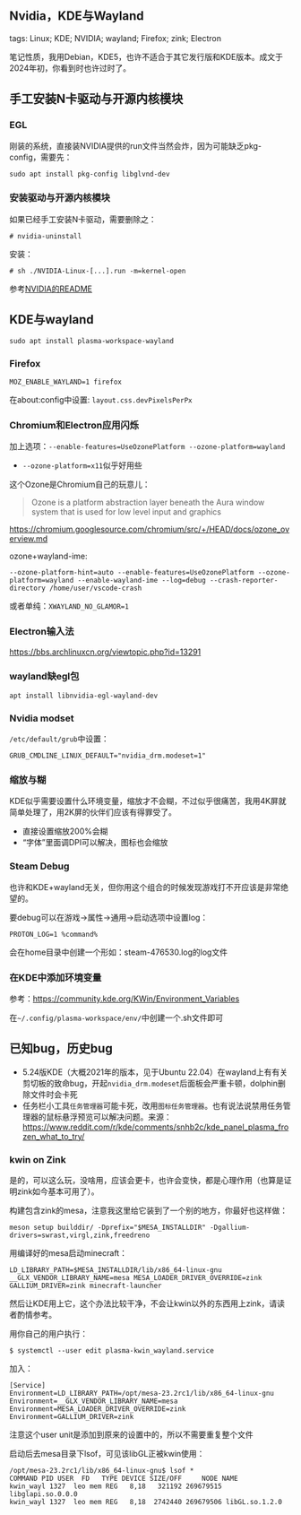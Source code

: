 Nvidia，KDE与Wayland
--------------------

tags: Linux; KDE; NVIDIA; wayland; Firefox; zink; Electron

笔记性质，我用Debian，KDE5，也许不适合于其它发行版和KDE版本。成文于2024年初，你看到时也许过时了。

## 手工安装N卡驱动与开源内核模块

### EGL

刚装的系统，直接装NVIDIA提供的run文件当然会炸，因为可能缺乏pkg-config，需要先：

`sudo apt install pkg-config libglvnd-dev`

### 安装驱动与开源内核模块

如果已经手工安装N卡驱动，需要删除之：

`# nvidia-uninstall`

安装：

`# sh ./NVIDIA-Linux-[...].run -m=kernel-open`

参考[NVIDIA的README](http://download.nvidia.com/XFree86/Linux-x86_64/535.54.03/README/kernel_open.html)

## KDE与wayland

`sudo apt install plasma-workspace-wayland`

### Firefox

`MOZ_ENABLE_WAYLAND=1 firefox`

在about:config中设置: `layout.css.devPixelsPerPx`

### Chromium和Electron应用闪烁

加上选项：`--enable-features=UseOzonePlatform --ozone-platform=wayland`
  * `--ozone-platform=x11`似乎好用些

这个Ozone是Chromium自己的玩意儿：

> Ozone is a platform abstraction layer beneath the Aura window system that is used for low level input and graphics

https://chromium.googlesource.com/chromium/src/+/HEAD/docs/ozone_overview.md

ozone+wayland-ime:

`--ozone-platform-hint=auto --enable-features=UseOzonePlatform --ozone-platform=wayland --enable-wayland-ime --log=debug --crash-reporter-directory /home/user/vscode-crash`

或者单纯：`XWAYLAND_NO_GLAMOR=1`

### Electron输入法

https://bbs.archlinuxcn.org/viewtopic.php?id=13291

### wayland缺egl包

`apt install libnvidia-egl-wayland-dev`

### Nvidia modset

`/etc/default/grub`中设置：

`GRUB_CMDLINE_LINUX_DEFAULT="nvidia_drm.modeset=1"`

### 缩放与糊

KDE似乎需要设置什么环境变量，缩放才不会糊，不过似乎很痛苦，我用4K屏就简单处理了，用2K屏的伙伴们应该有得罪受了。

* 直接设置缩放200%会糊
* “字体”里面调DPI可以解决，图标也会缩放

### Steam Debug

也许和KDE+wayland无关，但你用这个组合的时候发现游戏打不开应该是非常绝望的。

要debug可以在游戏->属性->通用->启动选项中设置log：

`PROTON_LOG=1 %command%`

会在home目录中创建一个形如：steam-476530.log的log文件

### 在KDE中添加环境变量

参考：https://community.kde.org/KWin/Environment_Variables

在`~/.config/plasma-workspace/env/`中创建一个.sh文件即可

## 已知bug，历史bug

* 5.24版KDE（大概2021年的版本，见于Ubuntu 22.04）在wayland上有有关剪切板的致命bug，开起`nvidia_drm.modeset`后面板会严重卡顿，dolphin删除文件时会卡死
* 任务栏小工具`任务管理器`可能卡死，改用`图标任务管理器`。也有说法说禁用任务管理器的鼠标悬浮预览可以解决问题。来源： https://www.reddit.com/r/kde/comments/snhb2c/kde_panel_plasma_frozen_what_to_try/ 

### kwin on Zink

是的，可以这么玩，没啥用，应该会更卡，也许会变快，都是心理作用（也算是证明zink如今基本可用了）。

构建包含zink的mesa，注意我这里给它装到了一个别的地方，你最好也这样做：

```
meson setup builddir/ -Dprefix="$MESA_INSTALLDIR" -Dgallium-drivers=swrast,virgl,zink,freedreno
```

用编译好的mesa启动minecraft：

```
LD_LIBRARY_PATH=$MESA_INSTALLDIR/lib/x86_64-linux-gnu __GLX_VENDOR_LIBRARY_NAME=mesa MESA_LOADER_DRIVER_OVERRIDE=zink GALLIUM_DRIVER=zink minecraft-launcher
```

然后让KDE用上它，这个办法比较干净，不会让kwin以外的东西用上zink，请读者酌情参考。

用你自己的用户执行：

`$ systemctl --user edit plasma-kwin_wayland.service`

加入：

```
[Service]
Environment=LD_LIBRARY_PATH=/opt/mesa-23.2rc1/lib/x86_64-linux-gnu
Environment=__GLX_VENDOR_LIBRARY_NAME=mesa
Environment=MESA_LOADER_DRIVER_OVERRIDE=zink
Environment=GALLIUM_DRIVER=zink
```

注意这个user unit是添加到原来的设置中的，所以不需要重复整个文件

启动后去mesa目录下lsof，可见该libGL正被kwin使用：

```
/opt/mesa-23.2rc1/lib/x86_64-linux-gnu$ lsof *
COMMAND	PID USER  FD   TYPE DEVICE SIZE/OFF  	NODE NAME
kwin_wayl 1327  leo mem	REG   8,18   321192 269679515 libglapi.so.0.0.0
kwin_wayl 1327  leo mem	REG   8,18  2742440 269679506 libGL.so.1.2.0
```
